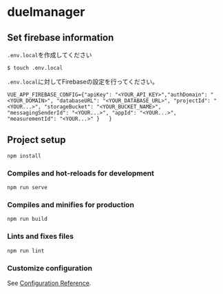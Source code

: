 # duelmanager

## Set firebase information

`.env.local`を作成してください
```
$ touch .env.local
```

`.env.local`に対してFirebaseの設定を行ってください。

```
VUE_APP_FIREBASE_CONFIG={"apiKey": "<YOUR_API_KEY>","authDomain": "<YOUR_DOMAIN>", "databaseURL": "<YOUR_DATABASE_URL>", "projectId": "<YOUR...>", "storageBucket": "<YOUR_BUCKET_NAME>", "messagingSenderId": "<YOUR...>", "appId": "<YOUR...>", "measurementId": "<YOUR...>" }   }
```

## Project setup
```
npm install
```

### Compiles and hot-reloads for development
```
npm run serve
```

### Compiles and minifies for production
```
npm run build
```

### Lints and fixes files
```
npm run lint
```

### Customize configuration
See [Configuration Reference](https://cli.vuejs.org/config/).

